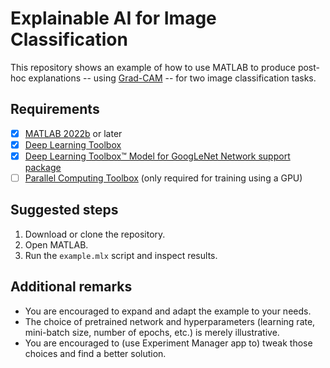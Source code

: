 # Explainable AI for Image Classification
This repository shows an example of how to use MATLAB to produce post-hoc explanations -- using [Grad-CAM](https://www.mathworks.com/help/deeplearning/ref/gradcam.html) -- for two image classification tasks. 

## Requirements
- [X]  [MATLAB 2022b](https://www.mathworks.com/products/matlab.html) or later
- [X]  [Deep Learning Toolbox](https://www.mathworks.com/products/deep-learning.html)
- [X]  [Deep Learning Toolbox™ Model for GoogLeNet Network support package](https://www.mathworks.com/help/deeplearning/ref/googlenet.html) 
- [ ]  [Parallel Computing Toolbox](https://www.mathworks.com/products/parallel-computing.html) (only required for training using a GPU)

## Suggested steps
1. Download or clone the repository.
2. Open MATLAB.
3. Run the `example.mlx` script and inspect results.

## Additional remarks
- You are encouraged to expand and adapt the example to your needs.
- The choice of pretrained network and hyperparameters (learning rate, mini-batch size, number of epochs, etc.) is merely illustrative.  
- You are encouraged to (use Experiment Manager app to) tweak those choices and find a better solution.
 
